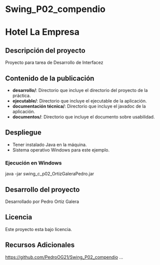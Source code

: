# Swing_P02_compendio

# Hotel La Empresa

## Descripción del proyecto
Proyecto para tarea de Desarrollo de Interfacez

## Contenido de la publicación
- **desarrollo/**: Directorio que incluye el directorio del proyecto de la práctica.
- **ejecutable/**: Directorio que incluye el ejecutable de la aplicación.
- **documentación técnica/**: Directorio que incluye el javadoc de la aplicación.
- **documentos/**: Directorio que incluye el documento sobre usabilidad.

## Despliegue
- Tener instalado Java en la máquina.
- Sistema operativo Windows para este ejemplo.

### Ejecución en Windows
java -jar swing_c_p02_OrtizGaleraPedro.jar

## Desarrollo del proyecto
Desarrollado por Pedro Ortiz Galera

## Licencia
Este proyecto esta bajo licencia.

## Recursos Adicionales
https://github.com/PedroOG21/Swing_P02_compendio
...
